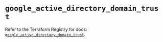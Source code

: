 # `google_active_directory_domain_trust`

Refer to the Terraform Registry for docs: [`google_active_directory_domain_trust`](https://registry.terraform.io/providers/hashicorp/google-beta/5.25.0/docs/resources/google_active_directory_domain_trust).
